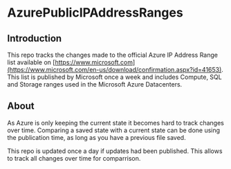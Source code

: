 # AzurePublicIPAddressRanges

## Introduction

This repo tracks the changes made to the official Azure IP Address Range list available on [https://www.microsoft.com](https://www.microsoft.com/en-us/download/confirmation.aspx?id=41653). This list is published by Microsoft once a week and includes Compute, SQL and Storage ranges used in the Microsoft Azure Datacenters.

## About

As Azure is only keeping the current state it becomes hard to track changes over time. Comparing a saved state with a current state can be done using the publication time, as long as you have a previous file saved.

This repo is updated once a day if updates had been published. This allows to track all changes over time for comparrison.